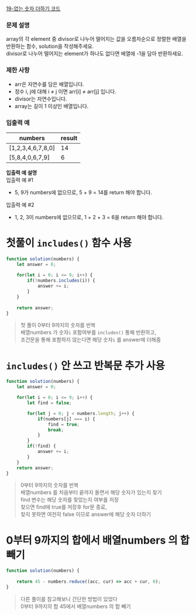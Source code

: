 [19-없는 숫자 더하기 코드](../codes/19없는_숫자_더하기.js)  

### 문제 설명
array의 각 element 중 divisor로 나누어 떨어지는 값을 오름차순으로 정렬한 배열을 반환하는 함수, solution을 작성해주세요.  
divisor로 나누어 떨어지는 element가 하나도 없다면 배열에 -1을 담아 반환하세요.  

### 제한 사항  
- arr은 자연수를 담은 배열입니다.  
- 정수 i, j에 대해 i ≠ j 이면 arr[i] ≠ arr[j] 입니다.  
- divisor는 자연수입니다.  
- array는 길이 1 이상인 배열입니다.  

### 입출력 예   
| numbers | result |  
| --- | --- |  
| [1,2,3,4,6,7,8,0] | 14 |  
| [5,8,4,0,6,7,9] | 6 |  

**입출력 예 설명**  
입출력 예 #1  
- 5, 9가 numbers에 없으므로, 5 + 9 = 14를 return 해야 합니다.

입출력 예 #2  
- 1, 2, 3이 numbers에 없으므로, 1 + 2 + 3 = 6을 return 해야 합니다.

# 첫풀이 `includes()` 함수 사용
```jsx
function solution(numbers) {
    let answer = 0;
    
    for(let i = 0; i <= 9; i++) {
        if(!numbers.includes(i)) {
            answer += i;
        }
    }
    
    return answer;
}
```
> 첫 풀이 
> 0부터 9까지의 숫자를 반복  
> 배열numbers 가 숫자`i` 포함여부를 `includes()` 통해 반환하고,  
> 조건문을 통해 포함하지 않는다면 해당 숫자`i` 를 answer에 더해줌  

# `includes()` 안 쓰고 반복문 추가 사용
```jsx
function solution(numbers) {
    let answer = 0;

    for(let i = 0; i <= 9; i++) {
        let find = false;

        for(let j = 0; j < numbers.length; j++) {
            if(numbers[j] === i) {
                find = true;
                break;
            }
        }
        if(!find) {
            answer += i;
        }
    }
    return answer;
}
```
> 0부터 9까지의 숫자를 반복  
> 배열numbers 를 처음부터 끝까지 돌면서 해당 숫자가 있는지 찾기  
> find 변수는 해당 숫자를 찾았는지 여부를 저장  
> 찾으면 find에 true를 저장후 for문 종료,  
> 찾지 못하면 여전히 false 이므로 answer에 해당 숫자 더하기  

# 0부터 9까지의 합에서 배열numbers 의 합 빼기
```jsx
function solution(numbers) {
    
    return 45 - numbers.reduce((acc, cur) => acc + cur, 0);
}
```
> 다른 풀이를 참고해보니 간단한 방법이 있었다  
> 0부터 9까지의 합 45에서 배열numbers 의 합 빼기  